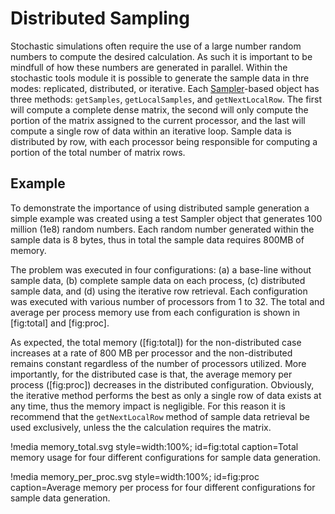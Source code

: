 # Distributed Sampling

Stochastic simulations often require the use of a large number random numbers to compute the
desired calculation. As such it is important to be mindfull of how these numbers are generated
in parallel. Within the stochastic tools module it is possible to generate the sample data in
thre modes: replicated, distributed, or iterative. Each [Sampler](samplers/Sampler.md)-based object
has three methods: `getSamples`, `getLocalSamples`, and `getNextLocalRow`. The first will compute
a complete dense matrix, the second will only compute the portion of the matrix assigned to the
current processor, and the last will compute a single row of data within an iterative loop. Sample
data is distributed by row, with each processor being responsible for computing a portion of the
total number of matrix rows.

## Example

To demonstrate the importance of using distributed sample generation a simple example was created
using a test Sampler object that generates 100 million (1e8) random numbers. Each random number
generated within the sample data is 8 bytes, thus in total the sample data requires 800MB of memory.

The problem was executed in four configurations: (a) a base-line without sample data, (b) complete
sample data on each process, (c) distributed sample data, and (d) using the iterative row retrieval.
Each configuration was executed with various number of processors from 1 to 32. The total and average
per process memory use from each configuration is shown in [fig:total] and [fig:proc].

As expected, the total memory ([fig:total]) for the non-distributed case increases at a rate of
800 MB per processor and the non-distributed remains constant regardless of the number of
processors utilized. More importantly, for the distributed case is that, the average memory per
process ([fig:proc]) decreases in the distributed configuration. Obviously, the iterative method performs the
best as only a single row of data exists at any time, thus the memory impact is negligible. For
this reason it is recommend that the `getNextLocalRow` method of sample data retrieval be used
exclusively, unless the the calculation requires the matrix.

!media memory_total.svg style=width:100%; id=fig:total
       caption=Total memory usage for four different configurations for sample data generation.

!media memory_per_proc.svg style=width:100%; id=fig:proc
       caption=Average memory per process for four different configurations for sample data generation.
